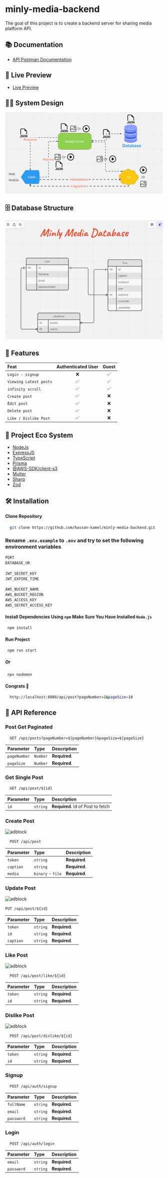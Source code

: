 # minly-media-backend

The goal of this project is to create a backend server for sharing media platform API.

## 📚 Documentation

- [API Postman Documentation](https://documenter.getpostman.com/view/21757807/2sA3Bj7Djq)

## 📝 Live Preview

- [Live Preview](https://minly-media-backend.vercel.app/)

## 👨‍💻 System Design

![alt text](public/system-design.png)

## 🗄️ Database Structure

![alt text](public/database-visual.png)

## 🧐 Features

| Feat                   | Authenticated User | Guest |
| :--------------------- | :----------------: | :---: |
| `Login - signup`       |         ❌         |  ✅   |
| `Viewing Latest posts` |         ✅         |  ✅   |
| `infinity scroll`      |         ✅         |  ✅   |
| `Create post`          |         ✅         |  ❌   |
| `ُEdit post`           |         ✅         |  ❌   |
| `Delete post`          |         ✅         |  ❌   |
| `Like / Dislike Post`  |         ✅         |  ❌   |

## 🌟 Project Eco System

- [NodeJs](https://nodejs.org)
- [ExpressJS](https://expressjs.com/)
- [TypeScript](https://www.typescriptlang.org/)
- [Prisma](https://www.prisma.io/)
- [@AWS-SDK/client-s3](https://www.npmjs.com/package/@aws-sdk/client-s3)
- [Multer](https://www.npmjs.com/package/multer)
- [Sharp](https://www.npmjs.com/package/sharp)
- [Zod](https://www.npmjs.com/package/zod)

## 🛠️ Installation

#### Clone Repository

```bash
  git clone https://github.com/hassan-kamel/minly-media-backend.git
```

### Rename `.env.example` to `.env` and try to set the following environment variables

```bash
PORT
DATABASE_UR

JWT_SECRET_KEY
JWT_EXPIRE_TIME

AWS_BUCKET_NAME
AWS_BUCKET_REGION
AWS_ACCESS_KEY
AWS_SECRET_ACCESS_KEY

```

#### Install Dependencies Using <strong>`npm`</strong> Make Sure You Have Installed <strong>`Node.js` </strong>

```bash
 npm install
```

#### Run Project

```bash
 npm run start
```

##### Or

```bash
 npx nodemon
```

#### Congrats 🎉

```bash
  http://localhost:8080/api/post?pageNumber=1&pageSize=10
```

## 🦢 API Reference

### Post Get Paginated

```http
  GET /api/posts?pageNumber=${pageNumber}&pageSize=${pageSize}
```

| Parameter    | Type     | Description   |
| :----------- | :------- | :------------ |
| `pageNumber` | `Number` | **Required**. |
| `pageSize`   | `Number` | **Required**. |

### Get Single Post

```http
  GET /api/post/${id}
```

| Parameter | Type     | Description                       |
| :-------- | :------- | :-------------------------------- |
| `id`      | `string` | **Required**. Id of Post to fetch |

### <p> Create Post </p>

<img width="150" alt='adblock' src='https://img.shields.io/badge/Secure_Endpoint-100000?style=for-the-badge&logo=adblock&logoColor=6F2121&labelColor=FFFFFF&color=6D2626'/>

```http
  POST /api/post
```

| Parameter | Type              | Description   |
| :-------- | :---------------- | :------------ |
| `token`   | `string`          | **Required**. |
| `caption` | `string`          | **Required**. |
| `media`   | `binary` - `file` | **Required**. |

### <p> Update Post </p>

<img width="150" alt='adblock' src='https://img.shields.io/badge/Secure_Endpoint-100000?style=for-the-badge&logo=adblock&logoColor=6F2121&labelColor=FFFFFF&color=6D2626'/>

```http
PUT /api/post/${id}
```

| Parameter | Type     | Description   |
| :-------- | :------- | :------------ |
| `token`   | `string` | **Required**. |
| `id`      | `string` | **Required**. |
| `caption` | `string` | **Required**. |

### <p> Like Post </p>

<img width="150" alt='adblock' src='https://img.shields.io/badge/Secure_Endpoint-100000?style=for-the-badge&logo=adblock&logoColor=6F2121&labelColor=FFFFFF&color=6D2626'/>

```http
  POST /api/post/like/${id}
```

| Parameter | Type     | Description   |
| :-------- | :------- | :------------ |
| `token`   | `string` | **Required**. |
| `id`      | `string` | **Required**. |

### <p> Dislike Post </p>

<img width="150" alt='adblock' src='https://img.shields.io/badge/Secure_Endpoint-100000?style=for-the-badge&logo=adblock&logoColor=6F2121&labelColor=FFFFFF&color=6D2626'/>

```http
  POST /api/post/dislike/${id}
```

| Parameter | Type     | Description   |
| :-------- | :------- | :------------ |
| `token`   | `string` | **Required**. |
| `id`      | `string` | **Required**. |

### Signup

```http
  POST /api/auth/signup
```

| Parameter  | Type     | Description   |
| :--------- | :------- | :------------ |
| `fullName` | `string` | **Required**. |
| `email`    | `string` | **Required**. |
| `password` | `string` | **Required**. |

### Login

```http
  POST /api/auth/login
```

| Parameter  | Type     | Description   |
| :--------- | :------- | :------------ |
| `email`    | `string` | **Required**. |
| `password` | `string` | **Required**. |
